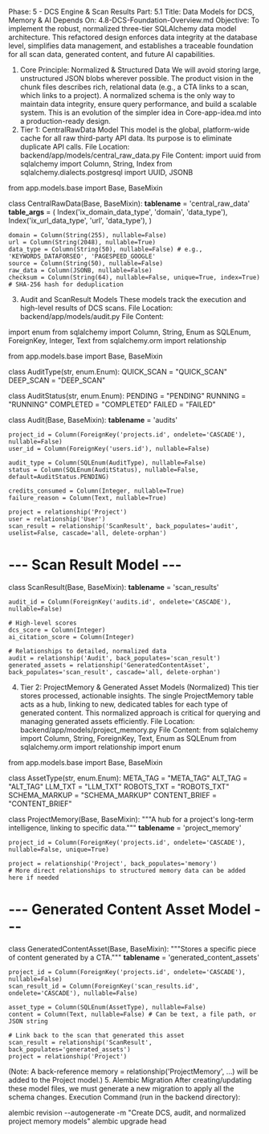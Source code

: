 Phase: 5 - DCS Engine & Scan Results
Part: 5.1
Title: Data Models for DCS, Memory & AI
Depends On: 4.8-DCS-Foundation-Overview.md
Objective: To implement the robust, normalized three-tier SQLAlchemy data model architecture. This refactored design enforces data integrity at the database level, simplifies data management, and establishes a traceable foundation for all scan data, generated content, and future AI capabilities.
1. Core Principle: Normalized & Structured Data
We will avoid storing large, unstructured JSON blobs wherever possible. The product vision in the chunk files describes rich, relational data (e.g., a CTA links to a scan, which links to a project). A normalized schema is the only way to maintain data integrity, ensure query performance, and build a scalable system. This is an evolution of the simpler idea in Core-app-idea.md into a production-ready design.
2. Tier 1: CentralRawData Model
This model is the global, platform-wide cache for all raw third-party API data. Its purpose is to eliminate duplicate API calls.
File Location: backend/app/models/central_raw_data.py
File Content:
import uuid
from sqlalchemy import Column, String, Index
from sqlalchemy.dialects.postgresql import UUID, JSONB

from app.models.base import Base, BaseMixin

class CentralRawData(Base, BaseMixin):
    __tablename__ = 'central_raw_data'
    __table_args__ = (
        Index('ix_domain_data_type', 'domain', 'data_type'),
        Index('ix_url_data_type', 'url', 'data_type'),
    )

    domain = Column(String(255), nullable=False)
    url = Column(String(2048), nullable=True)
    data_type = Column(String(50), nullable=False) # e.g., 'KEYWORDS_DATAFORSEO', 'PAGESPEED_GOOGLE'
    source = Column(String(50), nullable=False)
    raw_data = Column(JSONB, nullable=False)
    checksum = Column(String(64), nullable=False, unique=True, index=True) # SHA-256 hash for deduplication

3. Audit and ScanResult Models
These models track the execution and high-level results of DCS scans.
File Location: backend/app/models/audit.py
File Content:

import enum
from sqlalchemy import Column, String, Enum as SQLEnum, ForeignKey, Integer, Text
from sqlalchemy.orm import relationship

from app.models.base import Base, BaseMixin

class AuditType(str, enum.Enum):
    QUICK_SCAN = "QUICK_SCAN"
    DEEP_SCAN = "DEEP_SCAN"

class AuditStatus(str, enum.Enum):
    PENDING = "PENDING"
    RUNNING = "RUNNING"
    COMPLETED = "COMPLETED"
    FAILED = "FAILED"

class Audit(Base, BaseMixin):
    __tablename__ = 'audits'

    project_id = Column(ForeignKey('projects.id', ondelete='CASCADE'), nullable=False)
    user_id = Column(ForeignKey('users.id'), nullable=False)
    
    audit_type = Column(SQLEnum(AuditType), nullable=False)
    status = Column(SQLEnum(AuditStatus), nullable=False, default=AuditStatus.PENDING)
    
    credits_consumed = Column(Integer, nullable=True)
    failure_reason = Column(Text, nullable=True)
    
    project = relationship('Project')
    user = relationship('User')
    scan_result = relationship('ScanResult', back_populates='audit', uselist=False, cascade='all, delete-orphan')

# --- Scan Result Model ---
class ScanResult(Base, BaseMixin):
    __tablename__ = 'scan_results'

    audit_id = Column(ForeignKey('audits.id', ondelete='CASCADE'), nullable=False)
    
    # High-level scores
    dcs_score = Column(Integer)
    ai_citation_score = Column(Integer)
    
    # Relationships to detailed, normalized data
    audit = relationship('Audit', back_populates='scan_result')
    generated_assets = relationship('GeneratedContentAsset', back_populates='scan_result', cascade='all, delete-orphan')

4. Tier 2: ProjectMemory & Generated Asset Models (Normalized)
This tier stores processed, actionable insights. The single ProjectMemory table acts as a hub, linking to new, dedicated tables for each type of generated content. This normalized approach is critical for querying and managing generated assets efficiently.
File Location: backend/app/models/project_memory.py
File Content:
from sqlalchemy import Column, String, ForeignKey, Text, Enum as SQLEnum
from sqlalchemy.orm import relationship
import enum

from app.models.base import Base, BaseMixin

class AssetType(str, enum.Enum):
    META_TAG = "META_TAG"
    ALT_TAG = "ALT_TAG"
    LLM_TXT = "LLM_TXT"
    ROBOTS_TXT = "ROBOTS_TXT"
    SCHEMA_MARKUP = "SCHEMA_MARKUP"
    CONTENT_BRIEF = "CONTENT_BRIEF"

class ProjectMemory(Base, BaseMixin):
    """A hub for a project's long-term intelligence, linking to specific data."""
    __tablename__ = 'project_memory'
    
    project_id = Column(ForeignKey('projects.id', ondelete='CASCADE'), nullable=False, unique=True)
    
    project = relationship('Project', back_populates='memory')
    # More direct relationships to structured memory data can be added here if needed

# --- Generated Content Asset Model ---
class GeneratedContentAsset(Base, BaseMixin):
    """Stores a specific piece of content generated by a CTA."""
    __tablename__ = 'generated_content_assets'
    
    project_id = Column(ForeignKey('projects.id', ondelete='CASCADE'), nullable=False)
    scan_result_id = Column(ForeignKey('scan_results.id', ondelete='CASCADE'), nullable=False)
    
    asset_type = Column(SQLEnum(AssetType), nullable=False)
    content = Column(Text, nullable=False) # Can be text, a file path, or JSON string
    
    # Link back to the scan that generated this asset
    scan_result = relationship('ScanResult', back_populates='generated_assets')
    project = relationship('Project')

(Note: A back-reference memory = relationship('ProjectMemory', ...) will be added to the Project model.)
5. Alembic Migration
After creating/updating these model files, we must generate a new migration to apply all the schema changes.
Execution Command (run in the backend directory):

alembic revision --autogenerate -m "Create DCS, audit, and normalized project memory models"
alembic upgrade head


